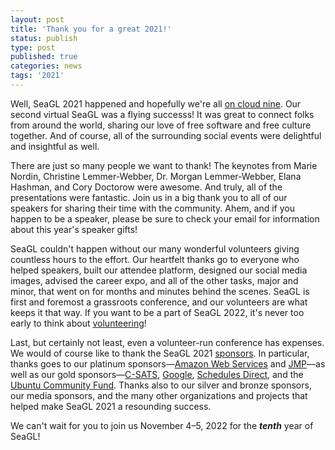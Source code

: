 ```yaml
---
layout: post
title: 'Thank you for a great 2021!'
status: publish
type: post
published: true
categories: news
tags: '2021'
---
```


Well, SeaGL 2021 happened and hopefully we're all [on cloud nine](https://seagl.org/news/2021/10/27/seagl-2021-theme.html).
Our second virtual SeaGL was a flying successs!
It was great to connect folks from around the world, sharing our love of free software and free culture together.
And of course, all of the surrounding social events were delightful and insightful as well.

There are just so many people we want to thank!
The keynotes from Marie Nordin, Christine Lemmer-Webber, Dr. Morgan Lemmer-Webber, Elana Hashman, and Cory Doctorow were awesome.
And truly, all of the presentations were fantastic.
Join us in a big thank you to all of our speakers for sharing their time with the community.
Ahem, and if you happen to be a speaker, please be sure to check your email for information about this year's speaker gifts!

SeaGL couldn't happen without our many wonderful volunteers giving countless hours to the effort.
Our heartfelt thanks go to everyone who helped speakers, built our attendee platform, designed our social media images, advised the career expo, and all of the other tasks, major and minor, that went on for months and minutes behind the scenes.
SeaGL is first and foremost a grassroots conference, and our volunteers are what keeps it that way.
If you want to be a part of SeaGL 2022, it's never too early to think about [volunteering](https://seagl.org/news/2021/10/05/volunteers-2021.html)!

Last, but certainly not least, even a volunteer-run conference has expenses.
We would of course like to thank the SeaGL 2021 [sponsors](https://seagl.org/sponsors/2021).
In particular, thanks goes to our platinum sponsors—[Amazon Web Services](https://aws.amazon.com/opensource/) and [JMP](https://jmp.chat/)—as well as our gold sponsors—[C-SATS](https://www.csats.com/), [Google](https://google.com), [Schedules Direct](https://www.schedulesdirect.org/), and the [Ubuntu Community Fund](https://ubuntu.com/community).
Thanks also to our silver and bronze sponsors, our media sponsors, and the many other organizations and projects that helped make SeaGL 2021 a resounding success.

We can't wait for you to join us November 4–5, 2022 for the _**tenth**_ year of SeaGL!
